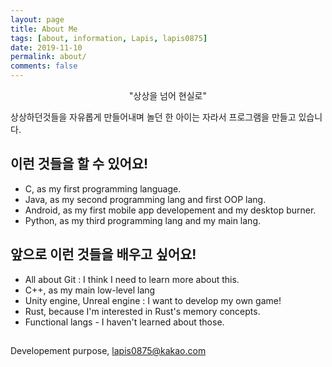 ```yaml
---
layout: page
title: About Me
tags: [about, information, Lapis, lapis0875]
date: 2019-11-10
permalink: about/
comments: false
---
```

<center>"상상을 넘어 현실로"</center>

상상하던것들을 자유롭게 만들어내며 놀던 한 아이는 자라서 프로그램을 만들고 있습니다.

## 이런 것들을 할 수 있어요!
* C, as my first programming language.
* Java, as my second programming lang and first OOP lang.
* Android, as my first mobile app developement and my desktop burner.
* Python, as my third programming lang and my main lang.

## 앞으로 이런 것들을 배우고 싶어요!
* All about Git : I think I need to learn more about this.
* C++, as my main low-level lang
* Unity engine, Unreal engine : I want to develop my own game!
* Rust, because I'm interested in Rust's memory concepts.
* Functional langs - I haven't learned about those.

## 
Developement purpose, lapis0875@kakao.com
